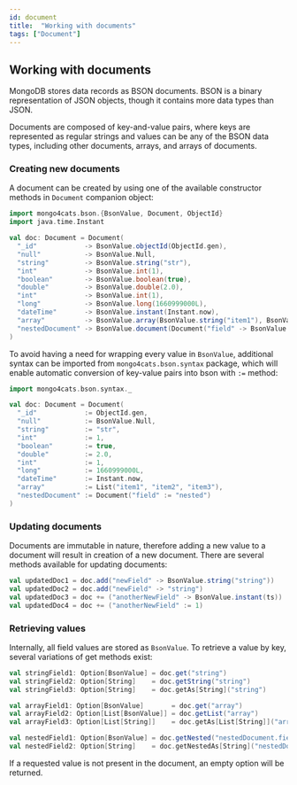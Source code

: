 ```yaml
---
id: document
title:  "Working with documents"
tags: ["Document"]
---
```


## Working with documents

MongoDB stores data records as BSON documents. BSON is a binary representation of JSON objects, though it contains more data types than JSON. 

Documents are composed of key-and-value pairs, where keys are represented as regular strings and values can be any of the BSON data types, including other documents, arrays, and arrays of documents.

### Creating new documents

A document can be created by using one of the available constructor methods in `Document` companion object:

```scala
import mongo4cats.bson.{BsonValue, Document, ObjectId}
import java.time.Instant

val doc: Document = Document(
  "_id"            -> BsonValue.objectId(ObjectId.gen),
  "null"           -> BsonValue.Null,
  "string"         -> BsonValue.string("str"),
  "int"            -> BsonValue.int(1),
  "boolean"        -> BsonValue.boolean(true),
  "double"         -> BsonValue.double(2.0),
  "int"            -> BsonValue.int(1),
  "long"           -> BsonValue.long(1660999000L),
  "dateTime"       -> BsonValue.instant(Instant.now),
  "array"          -> BsonValue.array(BsonValue.string("item1"), BsonValue.string("item2"), BsonValue.string("item3")),
  "nestedDocument" -> BsonValue.document(Document("field" -> BsonValue.string("nested")))
)
```

To avoid having a need for wrapping every value in `BsonValue`, additional syntax can be imported from `mongo4cats.bson.syntax` package, which will enable automatic conversion of key-value pairs into bson with `:=` method:

```scala
import mongo4cats.bson.syntax._

val doc: Document = Document(
  "_id"            := ObjectId.gen,
  "null"           := BsonValue.Null,
  "string"         := "str",
  "int"            := 1,
  "boolean"        := true,
  "double"         := 2.0,
  "int"            := 1,
  "long"           := 1660999000L,
  "dateTime"       := Instant.now,
  "array"          := List("item1", "item2", "item3"),
  "nestedDocument" := Document("field" := "nested")
)
```

### Updating documents

Documents are immutable in nature, therefore adding a new value to a document will result in creation of a new document. There are several methods available for updating documents:

```scala
val updatedDoc1 = doc.add("newField" -> BsonValue.string("string"))
val updatedDoc2 = doc.add("newField" -> "string")
val updatedDoc3 = doc += ("anotherNewField" -> BsonValue.instant(ts))
val updatedDoc4 = doc += ("anotherNewField" := 1)
```

### Retrieving values

Internally, all field values are stored as `BsonValue`. To retrieve a value by key, several variations of get methods exist:

```scala
val stringField1: Option[BsonValue] = doc.get("string")
val stringField2: Option[String]    = doc.getString("string")
val stringField3: Option[String]    = doc.getAs[String]("string")

val arrayField1: Option[BsonValue]       = doc.get("array")
val arrayField2: Option[List[BsonValue]] = doc.getList("array")
val arrayField3: Option[List[String]]    = doc.getAs[List[String]]("array")

val nestedField1: Option[BsonValue] = doc.getNested("nestedDocument.field")
val nestedField2: Option[String]    = doc.getNestedAs[String]("nestedDocument.field")
```

If a requested value is not present in the document, an empty option will be returned.



